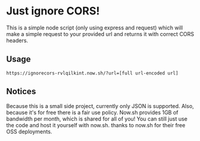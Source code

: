 # Just ignore CORS!

This is a simple node script (only using express and request) which will make a simple request to your provided url and returns it with correct CORS headers. 

## Usage
```
https://ignorecors-rvlqilkint.now.sh/?url=[full url-encoded url]
```

## Notices
Because this is a small side project, currently only JSON is supported. Also, because it's for free there is a fair use policy. Now.sh provides 1GB of bandwidth per month, which is shared for all of you!
You can still just use the code and host it yourself with now.sh.
thanks to now.sh for their free OSS deployments.
